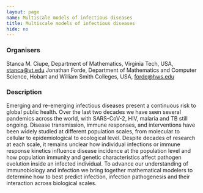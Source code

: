 ```yaml
---
layout: page
name: Multiscale models of infectious diseases
title: Multiscale models of infectious diseases
hide: no
---
```

### Organisers

Stanca M. Ciupe, Department of Mathematics, Virginia Tech, USA, stanca@vt.edu
 Jonathan Forde, Department of Mathematics and Computer Science, Hobart and William Smith Colleges, USA, forde@hws.edu

### Description

Emerging and re-emerging infectious diseases present a continuous risk to global public health. Over the last two decades we have seen several pandemics across the world, with SARS-CoV-2, HIV, malaria and TB still ongoing. Disease transmission, immune responses, and interventions have been widely studied at different population scales, from molecular to cellular to epidemiological to ecological level. Despite decades of research at each scale, it remains unclear how individual infections or immune response kinetics influence disease incidence at the population level and how population immunity and genetic characteristics affect pathogen evolution inside an infected individual. To advance our understanding of immunobiology and infection we bring together mathematical modelers to determine how to best predict infection, infection pathogenesis and their interaction across biological scales.


